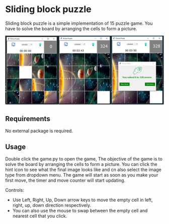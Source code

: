 # Sliding block puzzle

Sliding block puzzle is a simple implementation of 15 puzzle game. You have to solve the board by arranging the cells to form a picture.

![Alt text](app.png?raw=true "Sliding block puzzle")

## Requirements

No external package is required.

## Usage

Double click the game.py to open the game, The objective of the game is to solve the board by arranging the cells to form a picture. You can click the hint icon to see what the final image looks like and cn also select the image type from dropdown menu. The game will start as soon as you make your first move,
the timer and move counter will start updating.

Controls:
* Use Left, Right, Up, Down arrow keys to move the empty cell in left, right, up, down direction respectively.
* You can also use the mouse to swap between the empty cell and nearest cell that you click.


